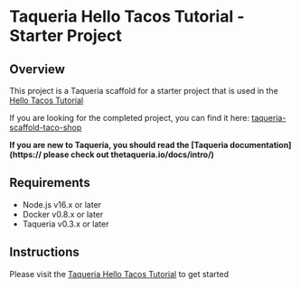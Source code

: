 # Taqueria Hello Tacos Tutorial - Starter Project

## Overview

This project is a Taqueria scaffold for a starter project that is used in the [Hello Tacos Tutorial](https://taqueria.io/docs/hello-tacos-tutorial/) 

If you are looking for the completed project, you can find it here: [taqueria-scaffold-taco-shop](https://github.com/ecadlabs/taqueria-scaffold-taco-shop)

**If you are new to Taqueria, you should read the [Taqueria documentation](https:// please check out thetaqueria.io/docs/intro/)**

## Requirements
- Node.js v16.x or later
- Docker v0.8.x or later
- Taqueria v0.3.x or later

## Instructions

Please visit the [Taqueria Hello Tacos Tutorial](https://taqueria.io/docs/hello-tacos-tutorial/) to get started
